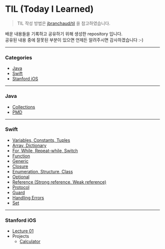 # TIL (Today I Learned)
> TIL 작성 방법은 [jbranchaud/til](https://github.com/jbranchaud/til) 을 참고하였습니다.

배운 내용들을 기록하고 공유하기 위해 생성한 repository 입니다.    
공유된 내용 중에 잘못된 부분이 있으면 언제든 알려주시면 감사하겠습니다 :-)     

-----

### Categories

* [Java](#java)
* [Swift](#swift)
* [Stanford iOS](#stanford-ios)

-----

### Java

* [Collections](java/collections)
* [PMD](java/pmd)

-----

### Swift

* [Variables, Constants, Tuples](swift/variables_constants_tuples.md)
* [Array, Dictionary](swift/array_dictionary.md)
* [For, While, Repeat-while, Switch](swift/condition_loop.md)
* [Function](swift/function.md)
* [Generic](swift/generic.md)
* [Closure](swift/closure.md)
* [Enumeration, Structure, Class](swift/enum_struct_class.md)
* [Optional](swift/optional.md)
* [Reference (Strong reference, Weak reference)](swift/reference.md)
* [Protocol](swift/protocol.md)
* [Guard](swift/guard.md)
* [Handling Errors](swift/handling_error.md)
* [Set](swift/set.md)

-----

### Stanford iOS

* [Lecture 01](iOS/lecture_01.md)
* Projects
    - [Calculator](iOS/projects/Calculator)